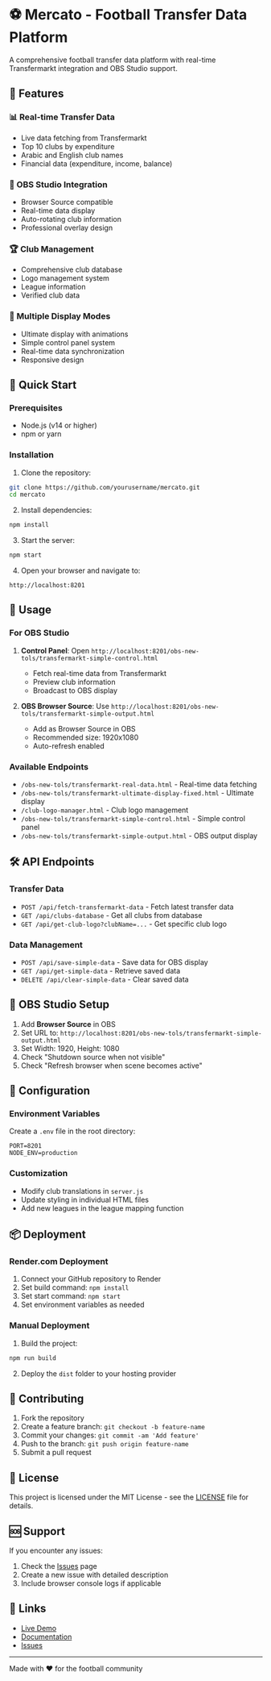 # ⚽ Mercato - Football Transfer Data Platform

A comprehensive football transfer data platform with real-time Transfermarkt integration and OBS Studio support.

## 🌟 Features

### 📊 Real-time Transfer Data
- Live data fetching from Transfermarkt
- Top 10 clubs by expenditure
- Arabic and English club names
- Financial data (expenditure, income, balance)

### 🎥 OBS Studio Integration
- Browser Source compatible
- Real-time data display
- Auto-rotating club information
- Professional overlay design

### 🏆 Club Management
- Comprehensive club database
- Logo management system
- League information
- Verified club data

### 🎨 Multiple Display Modes
- Ultimate display with animations
- Simple control panel system
- Real-time data synchronization
- Responsive design

## 🚀 Quick Start

### Prerequisites
- Node.js (v14 or higher)
- npm or yarn

### Installation

1. Clone the repository:
```bash
git clone https://github.com/yourusername/mercato.git
cd mercato
```

2. Install dependencies:
```bash
npm install
```

3. Start the server:
```bash
npm start
```

4. Open your browser and navigate to:
```
http://localhost:8201
```

## 📱 Usage

### For OBS Studio

1. **Control Panel**: Open `http://localhost:8201/obs-new-tols/transfermarkt-simple-control.html`
   - Fetch real-time data from Transfermarkt
   - Preview club information
   - Broadcast to OBS display

2. **OBS Browser Source**: Use `http://localhost:8201/obs-new-tols/transfermarkt-simple-output.html`
   - Add as Browser Source in OBS
   - Recommended size: 1920x1080
   - Auto-refresh enabled

### Available Endpoints

- `/obs-new-tols/transfermarkt-real-data.html` - Real-time data fetching
- `/obs-new-tols/transfermarkt-ultimate-display-fixed.html` - Ultimate display
- `/club-logo-manager.html` - Club logo management
- `/obs-new-tols/transfermarkt-simple-control.html` - Simple control panel
- `/obs-new-tols/transfermarkt-simple-output.html` - OBS output display

## 🛠️ API Endpoints

### Transfer Data
- `POST /api/fetch-transfermarkt-data` - Fetch latest transfer data
- `GET /api/clubs-database` - Get all clubs from database
- `GET /api/get-club-logo?clubName=...` - Get specific club logo

### Data Management
- `POST /api/save-simple-data` - Save data for OBS display
- `GET /api/get-simple-data` - Retrieve saved data
- `DELETE /api/clear-simple-data` - Clear saved data

## 🎯 OBS Studio Setup

1. Add **Browser Source** in OBS
2. Set URL to: `http://localhost:8201/obs-new-tols/transfermarkt-simple-output.html`
3. Set Width: 1920, Height: 1080
4. Check "Shutdown source when not visible"
5. Check "Refresh browser when scene becomes active"

## 🔧 Configuration

### Environment Variables
Create a `.env` file in the root directory:

```env
PORT=8201
NODE_ENV=production
```

### Customization
- Modify club translations in `server.js`
- Update styling in individual HTML files
- Add new leagues in the league mapping function

## 📦 Deployment

### Render.com Deployment

1. Connect your GitHub repository to Render
2. Set build command: `npm install`
3. Set start command: `npm start`
4. Set environment variables as needed

### Manual Deployment

1. Build the project:
```bash
npm run build
```

2. Deploy the `dist` folder to your hosting provider

## 🤝 Contributing

1. Fork the repository
2. Create a feature branch: `git checkout -b feature-name`
3. Commit your changes: `git commit -am 'Add feature'`
4. Push to the branch: `git push origin feature-name`
5. Submit a pull request

## 📄 License

This project is licensed under the MIT License - see the [LICENSE](LICENSE) file for details.

## 🆘 Support

If you encounter any issues:

1. Check the [Issues](https://github.com/yourusername/mercato/issues) page
2. Create a new issue with detailed description
3. Include browser console logs if applicable

## 🔗 Links

- [Live Demo](https://your-render-app.onrender.com)
- [Documentation](https://github.com/yourusername/mercato/wiki)
- [Issues](https://github.com/yourusername/mercato/issues)

---

Made with ❤️ for the football community
